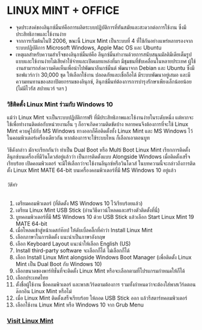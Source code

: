 # LINUX MINT + OFFICE
* จุดประสงค์ของลินุกซ์มิ้นท์คือการผลิตระบบปฏิบัติการที่ทันสมัยและสะดวกต่อการใช้งาน ซึ่งมีประสิทธิภาพและใช้งานง่าย
* จากการเริ่มต้นในปี 2006, ขณะนี้ Linux Mint เป็นระบบที่ 4 ที่ใช้กันอย่างแพร่หลายรองจากระบบปฏิบัติการ Microsoft Windows, Apple Mac OS และ Ubuntu
* เหตุผลสำหรับความสำเร็จของลินุกซ์มิ้นท์คือ
ลีนุกซ์มิ้นทำงานด้วยการสนับสนุนมัลติมีเดียเต็มรูปแบบและใช้งานง่ายไม่เสียค่าใช้จ่ายและเปิดเผยแหล่งที่มา
มีชุมชนที่ขับเคลื่อนในหลายประเทศ ผู้ใช้งานสามารถส่งความคิดเห็นเพื่อนำไปพัฒนาลีนกซ์มิ้นต์
พัฒนาจาก Debian และ Ubuntu ซึ่งมีซอฟแวร์กว่า 30,000 ชุด ให้เลือกใช้งาน
ปลอดภัยและเชื่อถือได้ มีระบบพัฒนาอยู่เสมอ และมีความทนทานของสถาปัตยกรรมของลินุกซ์, ลินุกซ์มิ้นท์ต้องการการบำรุงรักษาเพียงเล็กน้อยน้อย (ไม่มีไวรัส สปายแวร์ ฯลฯ )

###  วิธีติดตั้ง Linux Mint ร่วมกับ Windows 10 
<span style = color : blue> แม้ว่า Linux Mint จะเป็นระบบปฏิบัติการฟรี ที่มีประสิทธิภาพและใช้งานง่ายในระดับหนึ่ง แต่หากจะใช้เพื่อทำงานติดต่อกับหน่วยงานอื่น ๆ ก็อาจเกิดความติดขัดบ้าง  หลายคนจึงต้องการที่จะใช้ Linux Mint  ควบคู่ไปกับ MS Windows  ทางออกก็คือติดตั้งทั้ง Linux Mint และ MS Windows ไว้ในคอมพิวเตอร์เครื่องเดียวกัน  หากต้องการจะใช้ระบบไหน ก็เลือกเอาตอนบูท  

 วิธีดังกล่าว มักจะเรียกกันว่า ทำเป็น Dual Boot หรือ Multi Boot    Linux Mint เรียกการติดตั้งลีนุกซ์บนเครื่องที่มีวินโดวส์อยู่แล้วว่า เป็นการติดตั้งแบบ Alongside Windows  เมื่อติดตั้งเสร็จเรียบร้อย เปิดคอมพิวเตอร์ จะมีให้เลือกว่าจะใช้งานลีนุกซ์หรือวินโดวส์  ในบทความนี้จะกล่าวถึงการติดตั้ง Linux Mint MATE 64-bit บนเครื่องคอมพิวเตอร์ที่มี MS Windows 10 อยู่แล้ว </span> 

###### วิธีทำ
1. เตรียมคอมพิวเตอร์ (ที่ติดตั้ง MS Windows 10 ไว้เรียบร้อยแล้ว)
2. เตรียม Linux Mint USB Stick (อ่านวิธีดาวน์โหลดและสร้างตัวติดตั้งที่นี่)
3. บูทคอมพิวเตอร์ที่มี MS Windows 10 ด้วย USB Stick แล้วเลือก Start Linux Mint 19 MATE 64-bit
4. เมื่อโหลดเข้าสู่หน้าเดสก์ท๊อป ให้ดับเบิ้ลคลิ๊กที่คำว่า Install Linux Mint
5. เลือกภาษาในการติดตั้ง แนะนำเป็นภาษาอังกฤษ
6. เลือก Keyboard Layout แนะนำให้เลือก English (US)
7. Install third-party software จะเลือกก็ได้ ไม่เลือกก็ได้
8. เลือก Install Linux Mint alongside Windows Boot Manager (เพื่อติดตั้ง Linux Mint เป็น Dual Boot กับ Windows 10)
9. เลือกขนาดของพาร์ทิชั่นที่จะติดตั้ง Linux Mint หรือจะเลือกตามที่โปรแกรมกำหนดให้ก็ได้
10. เลือกประเทศไทย
11. ตั้งชื่อผู้ใช้งาน ชื่อคอมพิวเตอร์ และพาสเวิร์ดตามต้องการ รวมทั้งกำหนดว่าจะต้องใส่พาสเวิร์ดตอนล๊อกอิน Linux Mint หรือไม่
12. เมื่อ Linux Mint ติดตั้งเสร็จเรียบร้อย ให้ถอด USB Stick ออก แล้วรีสตาร์ทคอมพิวเตอร์
13. เลือกใช้งาน Linux Mint หรือ Windows 10 จาก Grub Menu

### [Visit Linux Mint](https://distrowatch.com/table.php?distribution=mint) 
